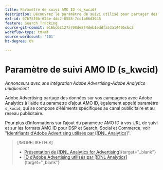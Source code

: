 ```yaml
---
title: Paramètre de suivi AMO ID (s_kwcid)
description: Découvrez le paramètre de suivi utilisé pour partager des données d’Adobe Advertising avec Adobe Analytics.
exl-id: 07b78f0b-624e-4dc2-8588-7cc1a86d3945
feature: Search Tracking
source-git-commit: e16bc62127a708de8f4deb1eddfa53a14405cbc2
workflow-type: tm+mt
source-wordcount: '101'
ht-degree: 0%

---
```


# Paramètre de suivi AMO ID (s_kwcid)

*Annonceurs avec une intégration Adobe Advertising-Adobe Analytics uniquement*

Adobe Advertising partage des données sur vos campagnes avec Adobe Analytics à l’aide du paramètre d’ajout AMO ID, également appelé paramètre `s_kwcid`, qui se compose d’éléments spécifiques au canal publicitaire et au réseau publicitaire.

Pour plus d’informations sur l’ajout du paramètre AMO ID à vos URL de suivi et sur les formats AMO ID pour DSP et Search, Social et Commerce, voir &quot;[Identifiants d’Adobe Advertising utilisés par [!DNL Analytics]](/help/integrations/analytics/ids.md#amo-id)&quot;.

>[!MORELIKETHIS]
>
>* [Présentation de [!DNL Analytics for Advertising]](/help/integrations/analytics/overview.md){target="_blank"}
>* [ID d’Adobe Advertising utilisés par [!DNL Analytics]](/help/integrations/analytics/ids.md#amo-id){target="_blank"}
